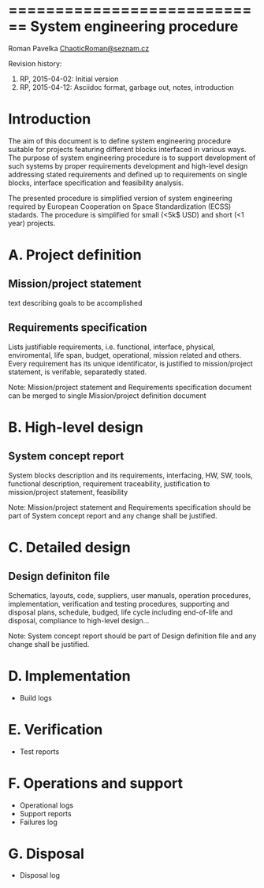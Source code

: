 ============================
System engineering procedure
============================
Roman Pavelka <ChaoticRoman@seznam.cz>

Revision history:

1. RP, 2015-04-02: Initial version
2. RP, 2015-04-12: Asciidoc format, garbage out, notes, introduction

Introduction
============
The aim of this document is to define system engineering procedure suitable
for projects featuring different blocks interfaced in various ways.
The purpose of system engineering procedure is to support development of such
systems by proper requirements development and high-level design addressing
stated requirements and defined up to requirements on single blocks, interface
specification and feasibility analysis.

The presented procedure is simplified version of system engineering required
by European Cooperation on Space Standardization (ECSS) stadards. The procedure
is simplified for small (<5k$ USD) and short (<1 year) projects.

A. Project definition
=====================

Mission/project statement
-------------------------
text describing goals to be accomplished

Requirements specification
--------------------------
Lists justifiable requirements, i.e. functional, interface, physical,
enviromental, life span, budget, operational, mission related and others.
Every requirement has its unique identificator, is justified to mission/project
statement, is verifable, separatedly stated.

Note: Mission/project statement and Requirements specification document
can be merged to single Mission/project definition document

B. High-level design
====================

System concept report
---------------------
System blocks description and its requirements, interfacing, HW, SW,
tools, functional description, requirement traceability, justification
to mission/project statement, feasibility

Note: Mission/project statement and Requirements specification should
be part of System concept report and any change shall be justified.

C. Detailed design
=============================

Design definiton file
---------------------
Schematics, layouts, code, suppliers, user manuals, operation procedures,
implementation, verification and testing procedures, supporting and disposal
plans, schedule, budged, life cycle including end-of-life and disposal,
compliance to high-level design...

Note: System concept report should be part of Design definition file and
any change shall be justified.

D. Implementation
=============================
- Build logs

E. Verification
=============================
- Test reports

F. Operations and support
=========================
- Operational logs
- Support reports
- Failures log

G. Disposal
===========
- Disposal log
